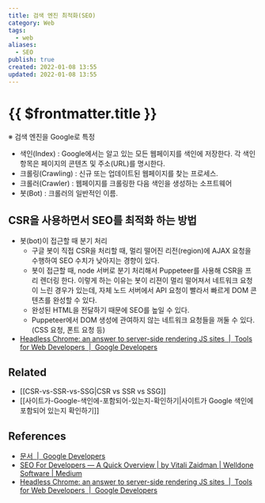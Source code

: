 ```yaml
---
title: 검색 엔진 최적화(SEO)
category: Web
tags:
  - web
aliases:
  - SEO
publish: true
created: 2022-01-08 13:55
updated: 2022-01-08 13:55
---
```


# {{ $frontmatter.title }}

※ 검색 엔진을 Google로 특정

- 색인(Index) : Google에서는 알고 있는 모든 웹페이지를 색인에 저장한다. 각 색인 항목은 페이지의 콘텐츠 및 주소(URL)를 명시한다.
- 크롤링(Crawling) : 신규 또는 업데이트된 웹페이지를 찾는 프로세스.
- 크롤러(Crawler) : 웹페이지를 크롤링한 다음 색인을 생성하는 소프트웨어
- 봇(Bot) : 크롤러의 일반적인 이름.

## CSR을 사용하면서 SEO를 최적화 하는 방법

- 봇(bot)이 접근할 때 분기 처리
  - 구글 봇이 직접 CSR을 처리할 때, 멀리 떨어진 리전(region)에 AJAX 요청을 수행하여 SEO 수치가 낮아지는 경향이 있다.
  - 봇이 접근할 때, node 서버로 분기 처리해서 Puppeteer를 사용해 CSR을 프리 렌더링 한다. 이렇게 하는 이유는 봇이 리젼이 멀리 떨어져서 네트워크 요청이 느린 경우가 있는데, 자체 노드 서버에서 API 요청이 빨라서 빠르게 DOM 콘텐츠를 완성할 수 있다.
  - 완성된 HTML을 전달하기 때문에 SEO를 높일 수 있다.
  - Puppeteer에서 DOM 생성에 관여하지 않는 네트워크 요청들을 꺼둘 수 있다. (CSS 요청, 폰트 요청 등)
- [Headless Chrome: an answer to server-side rendering JS sites  |  Tools for Web Developers  |  Google Developers](https://developers.google.com/web/tools/puppeteer/articles/ssr)

## Related

- [[CSR-vs-SSR-vs-SSG|CSR vs SSR vs SSG]]
- [[사이트가-Google-색인에-포함되어-있는지-확인하기|사이트가 Google 색인에 포함되어 있는지 확인하기]]

## References

- [문서  |  Google Developers](https://developers.google.com/search/docs)
- [SEO For Developers — A Quick Overview | by Vitali Zaidman | Welldone Software | Medium](https://medium.com/welldone-software/seo-for-developers-a-quick-overview-5b5b7ce34679)
- [Headless Chrome: an answer to server-side rendering JS sites  |  Tools for Web Developers  |  Google Developers](https://developers.google.com/web/tools/puppeteer/articles/ssr)
